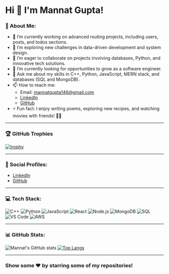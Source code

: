 # Hi 👋 I'm Mannat Gupta!

### 💫 About Me:
- 🔭 I’m currently working on advanced routing projects, including users, posts, and todos sections.
- 🌱 I’m exploring new challenges in data-driven development and system design.
- 👯 I’m eager to collaborate on projects involving databases, Python, and innovative tech solutions.
- 🤔 I’m currently looking for opportunities to grow as a software engineer.
- 💬 Ask me about my skills in C++, Python, JavaScript, MERN stack, and databases (SQL and MongoDB).
- 📫 How to reach me: 
  - Email: [mannatgupta146@gmail.com](mailto:mannatgupta146@gmail.com)
  - [LinkedIn](https://www.linkedin.com/in/mannatgupta146)
  - [GitHub](https://github.com/mannatgupta146)
- ⚡ Fun fact: I enjoy writing poems, exploring new recipes, and watching movies with friends! 🎥🍴

---

### 🏆 GitHub Trophies
[![trophy](https://github-profile-trophy.vercel.app/?username=mannatgupta146&theme=onestar)](https://github.com/ryo-ma/github-profile-trophy)

---

### 👨 Social Profiles:
- [LinkedIn](https://www.linkedin.com/in/mannatgupta146)
- [GitHub](https://github.com/mannatgupta146)

---

### 💻 Tech Stack:
![C++](https://img.shields.io/badge/C%2B%2B-00599C?style=for-the-badge&logo=c%2B%2B&logoColor=white)
![Python](https://img.shields.io/badge/Python-3776AB?style=for-the-badge&logo=python&logoColor=white)
![JavaScript](https://img.shields.io/badge/JavaScript-F7DF1E?style=for-the-badge&logo=javascript&logoColor=black)
![React](https://img.shields.io/badge/React-61DAFB?style=for-the-badge&logo=react&logoColor=black)
![Node.js](https://img.shields.io/badge/Node.js-339933?style=for-the-badge&logo=nodedotjs&logoColor=white)
![MongoDB](https://img.shields.io/badge/MongoDB-47A248?style=for-the-badge&logo=mongodb&logoColor=white)
![SQL](https://img.shields.io/badge/SQL-4479A1?style=for-the-badge&logo=sql&logoColor=white)
![VS Code](https://img.shields.io/badge/VS%20Code-007ACC?style=for-the-badge&logo=visual-studio-code&logoColor=white)
![AWS](https://img.shields.io/badge/AWS-FF9900?style=for-the-badge&logo=amazonaws&logoColor=white)

---

### 📊 GitHub Stats:
![Mannat's GitHub stats](https://github-readme-stats.vercel.app/api?username=mannatgupta146&show_icons=true&theme=radical)
[![Top Langs](https://github-readme-stats.vercel.app/api/top-langs/?username=mannatgupta146&layout=compact&theme=radical)](https://github.com/anuraghazra/github-readme-stats)

---

### Show some ❤️ by starring some of my repositories!
